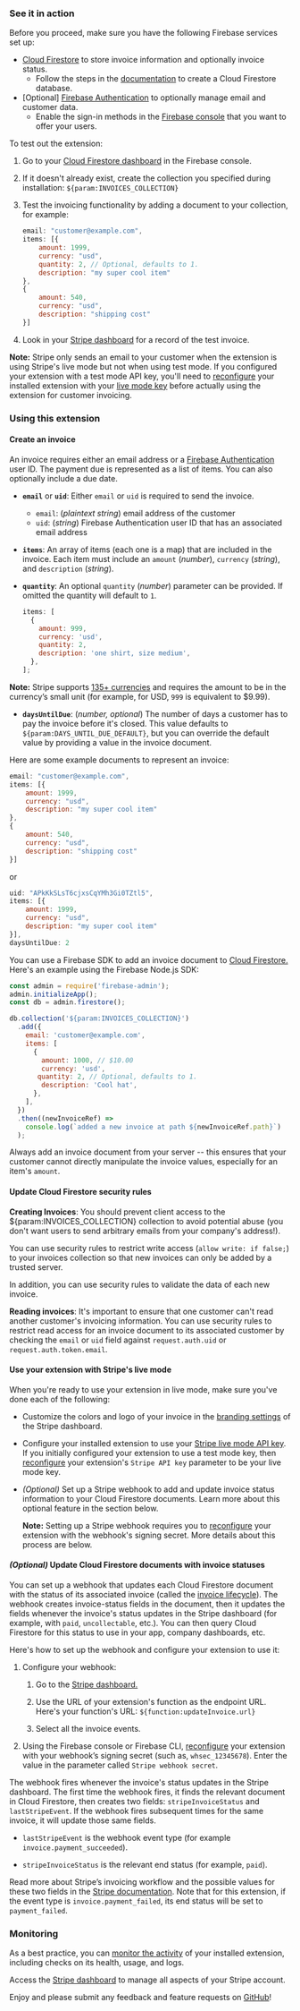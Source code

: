### See it in action

Before you proceed, make sure you have the following Firebase services set up:

- [Cloud Firestore](https://firebase.google.com/docs/firestore) to store invoice information and optionally invoice status.
    - Follow the steps in the [documentation](https://firebase.google.com/docs/firestore/quickstart#create) to create a Cloud Firestore database.
- [Optional] [Firebase Authentication](https://firebase.google.com/docs/auth) to optionally manage email and customer data.
    - Enable the sign-in methods in the [Firebase console](https://console.firebase.google.com/project/_/authentication/providers) that you want to offer your users.

To test out the extension:

1. Go to your [Cloud Firestore dashboard](https://console.firebase.google.com/project/${param:PROJECT_ID}/firestore/data) in the Firebase console.

1. If it doesn't already exist, create the collection you specified during installation: `${param:INVOICES_COLLECTION}`

1. Test the invoicing functionality by adding a document to your collection, for example:

   ```js
   email: "customer@example.com",
   items: [{
       amount: 1999,
       currency: "usd",
       quantity: 2, // Optional, defaults to 1.
       description: "my super cool item"
   },
   {
       amount: 540,
       currency: "usd",
       description: "shipping cost"
   }]
   ```

1. Look in your [Stripe dashboard](https://dashboard.stripe.com/test/invoices) for a record of the test invoice.

**Note:** Stripe only sends an email to your customer when the extension is using Stripe's live mode but not when using test mode. If you configured your extension with a test mode API key, you'll need to [reconfigure](https://console.firebase.google.com/project/${param:PROJECT_ID}/extensions/instances/${param:EXT_INSTANCE_ID}?tab=config) your installed extension with your [live mode key](https://dashboard.stripe.com/apikeys) before actually using the extension for customer invoicing.

### Using this extension

#### Create an invoice

An invoice requires either an email address or a [Firebase Authentication](https://firebase.google.com/docs/auth) user ID. The payment due is represented as a list of items. You can also optionally include a due date.

- **`email`** or **`uid`**: Either `email` or `uid` is required to send the invoice.

  - `email`: (_plaintext string_) email address of the customer
  - `uid`: (_string_) Firebase Authentication user ID that has an associated email address

- **`items`**: An array of items (each one is a map) that are included in the invoice. Each item must include an `amount` (_number_), `currency` (_string_), and `description` (_string_). 
- **`quantity`**: An optional `quantity` (_number_) parameter can be provided. If omitted the quantity will default to `1`.

  ```js
  items: [
    {
      amount: 999,
      currency: 'usd',
      quantity: 2,
      description: 'one shirt, size medium',
    },
  ];
  ```

**Note:** Stripe supports [135+ currencies](https://stripe.com/docs/currencies) and requires the amount to be in the currency’s small unit (for example, for USD, `999` is equivalent to \$9.99).

- **`daysUntilDue`**: (_number, optional_) The number of days a customer has to pay the invoice before it's closed. This value defaults to `${param:DAYS_UNTIL_DUE_DEFAULT}`, but you can override the default value by providing a value in the invoice document.

Here are some example documents to represent an invoice:

```js
email: "customer@example.com",
items: [{
    amount: 1999,
    currency: "usd",
    description: "my super cool item"
},
{
    amount: 540,
    currency: "usd",
    description: "shipping cost"
}]
```

or

```js
uid: "APkKkSLsT6cjxsCqYMh3Gi0TZtl5",
items: [{
    amount: 1999,
    currency: "usd",
    description: "my super cool item"
}],
daysUntilDue: 2
```

You can use a Firebase SDK to add an invoice document to [Cloud Firestore.](https://firebase.google.com/docs/firestore/quickstart#set_up_your_development_environment) Here's an example using the Firebase Node.js SDK:

```js
const admin = require('firebase-admin');
admin.initializeApp();
const db = admin.firestore();

db.collection('${param:INVOICES_COLLECTION}')
  .add({
    email: 'customer@example.com',
    items: [
      {
        amount: 1000, // $10.00
        currency: 'usd',
       quantity: 2, // Optional, defaults to 1.
        description: 'Cool hat',
      },
    ],
  })
  .then((newInvoiceRef) =>
    console.log(`added a new invoice at path ${newInvoiceRef.path}`)
  );
```

Always add an invoice document from your server -- this ensures that your customer cannot directly manipulate the invoice values, especially for an item's `amount`.

#### Update Cloud Firestore security rules

**Creating Invoices**: You should prevent client access to the \${param:INVOICES_COLLECTION} collection to avoid potential abuse (you don't want users to send arbitrary emails from your company's address!).

You can use security rules to restrict write access (`allow write: if false;`) to your invoices collection so that new invoices can only be added by a trusted server.

In addition, you can use security rules to validate the data of each new invoice.

**Reading invoices**: It's important to ensure that one customer can't read another customer's invoicing information. You can use security rules to restrict read access for an invoice document to its associated customer by checking the `email` or `uid` field against `request.auth.uid` or `request.auth.token.email`.

#### Use your extension with Stripe's live mode

When you're ready to use your extension in live mode, make sure you've done each of the following:

- Customize the colors and logo of your invoice in the [branding settings](https://dashboard.stripe.com/settings/branding) of the Stripe dashboard.

- Configure your installed extension to use your [Stripe live mode API key](https://dashboard.stripe.com/apikeys).
  If you initially configured your extension to use a test mode key, then [reconfigure](https://console.firebase.google.com/project/${param:PROJECT_ID}/extensions/instances/${param:EXT_INSTANCE_ID}?tab=config) your extension's `Stripe API key` parameter to be your live mode key.

- _(Optional)_ Set up a Stripe webhook to add and update invoice status information to your Cloud Firestore documents. Learn more about this optional feature in the section below.

  **Note:** Setting up a Stripe webhook requires you to [reconfigure](https://console.firebase.google.com/project/${param:PROJECT_ID}/extensions/instances/${param:EXT_INSTANCE_ID}?tab=config) your extension with the webhook's signing secret. More details about this process are below.

#### _(Optional)_ Update Cloud Firestore documents with invoice statuses

You can set up a webhook that updates each Cloud Firestore document with the status of its associated invoice (called the [invoice lifecycle](https://stripe.com/docs/billing/subscriptions/overview#invoice-lifecycle)). The webhook creates invoice-status fields in the document, then it updates the fields whenever the invoice's status updates in the Stripe dashboard (for example, with `paid`, `uncollectable`, etc.). You can then query Cloud Firestore for this status to use in your app, company dashboards, etc.

Here's how to set up the webhook and configure your extension to use it:

1. Configure your webhook:

   1. Go to the [Stripe dashboard.](https://dashboard.stripe.com/webhooks)

   1. Use the URL of your extension's function as the endpoint URL. Here's your function's URL: `${function:updateInvoice.url}`

   1. Select all the invoice events.

1. Using the Firebase console or Firebase CLI, [reconfigure](https://console.firebase.google.com/project/${param:PROJECT_ID}/extensions/instances/${param:EXT_INSTANCE_ID}?tab=config) your extension with your webhook’s signing secret (such as, `whsec_12345678`). Enter the value in the parameter called `Stripe webhook secret`.

The webhook fires whenever the invoice's status updates in the Stripe dashboard. The first time the webhook fires, it finds the relevant document in Cloud Firestore, then creates two fields: `stripeInvoiceStatus` and `lastStripeEvent`. If the webhook fires subsequent times for the same invoice, it will update those same fields.

- `lastStripeEvent` is the webhook event type (for example `invoice.payment_succeeded`).

- `stripeInvoiceStatus` is the relevant end status (for example, `paid`).

Read more about Stripe’s invoicing workflow and the possible values for these two fields in the [Stripe documentation](https://stripe.com/docs/billing/invoices/workflow#invoice-status-transition-endpoints-and-webhooks). Note that for this extension, if the event type is `invoice.payment_failed`, its end status will be set to `payment_failed`.

### Monitoring

As a best practice, you can [monitor the activity](https://firebase.google.com/docs/extensions/manage-installed-extensions#monitor) of your installed extension, including checks on its health, usage, and logs.

Access the [Stripe dashboard](https://dashboard.stripe.com/) to manage all aspects of your Stripe account.

Enjoy and please submit any feedback and feature requests on [GitHub](https://github.com/stripe/stripe-firebase-extensions/issues/new/choose)!
